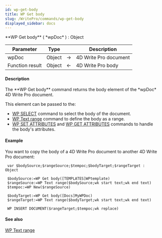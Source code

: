 ```yaml
---
id: wp-get-body
title: WP Get body
slug: /WritePro/commands/wp-get-body
displayed_sidebar: docs
---
```


<!--REF #_command_.WP Get body.Syntax-->**WP Get body** ( *wpDoc* ) : Object<!-- END REF-->
<!--REF #_command_.WP Get body.Params-->
| Parameter | Type |  | Description |
| --- | --- | --- | --- |
| wpDoc | Object | &#8594;  | 4D Write Pro document |
| Function result | Object | &#8592; | 4D Write Pro body |

<!-- END REF-->

#### Description 

<!--REF #_command_.WP Get body.Summary-->The **WP Get body** command returns the body element of the *wpDoc* 4D Write Pro document.<!-- END REF-->

This element can be passed to the:

* [WP SELECT](wp-select.md) command to select the body of the document.
* [WP Text range](wp-text-range.md) command to define the body as a range.
* [WP SET ATTRIBUTES](wp-set-attributes.md) and [WP GET ATTRIBUTES](wp-get-attributes.md) commands to handle the body's attributes.

#### Example 

You want to copy the body of a 4D Write Pro document to another 4D Write Pro document:

```4d
 var $bodySource;$rangeSource;$tempoc;$bodyTarget;$rangeTarget : Object
 
 $bodySource:=WP Get body([TEMPLATES]WPtemplate)
 $rangeSource:=WP Text range($bodySource;wk start text;wk end text)
 $tempoc:=WP New($rangeSource)
 
 $bodyTarget:=WP Get body([Docs]MyWPDoc)
 $rangeTarget:=WP Text range($bodyTarget;wk start text;wk end text)
 
 WP INSERT DOCUMENT($rangeTarget;$tempoc;wk replace)
```

#### See also 

[WP Text range](wp-text-range.md)  